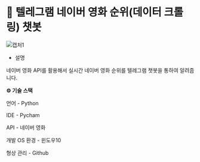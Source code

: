 # 🤖 텔레그램 네이버 영화 순위(데이터 크롤링) 챗봇


![캡처1](https://user-images.githubusercontent.com/57929751/107191738-f74da480-6a2f-11eb-9b50-ccbc399bc00b.PNG)

- 설명

네이버 영화 API를 활용해서 실시간 네이버 영화 순위를 텔레그램 챗봇을 통하여 알려줍니다. 

**⚙ 기술 스택**

언어 - Python

IDE - Pycham

API - 네이버 영화

개발 OS 환경 - 윈도우10

형상 관리 - Github
